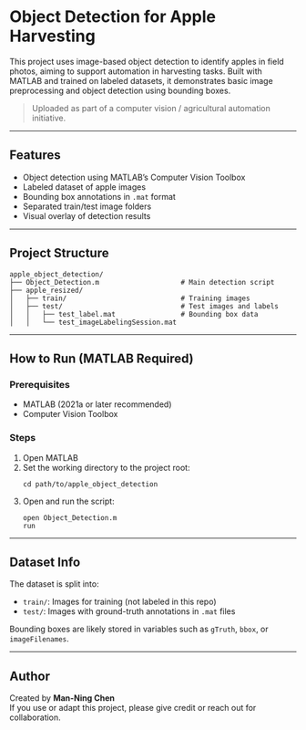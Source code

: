 # Object Detection for Apple Harvesting

This project uses image-based object detection to identify apples in field photos, aiming to support automation in harvesting tasks. Built with MATLAB and trained on labeled datasets, it demonstrates basic image preprocessing and object detection using bounding boxes.

> Uploaded as part of a computer vision / agricultural automation initiative.

---

## Features

- Object detection using MATLAB’s Computer Vision Toolbox
- Labeled dataset of apple images
- Bounding box annotations in `.mat` format
- Separated train/test image folders
- Visual overlay of detection results

---

## Project Structure

```
apple_object_detection/
├── Object_Detection.m                    # Main detection script
├── apple_resized/
│   ├── train/                            # Training images
│   ├── test/                             # Test images and labels
│   │   ├── test_label.mat                # Bounding box data
│   │   └── test_imageLabelingSession.mat
```

---

## How to Run (MATLAB Required)

### Prerequisites

- MATLAB (2021a or later recommended)
- Computer Vision Toolbox

### Steps

1. Open MATLAB
2. Set the working directory to the project root:
   ```
   cd path/to/apple_object_detection
   ```
3. Open and run the script:
   ```
   open Object_Detection.m
   run
   ```

---

## Dataset Info

The dataset is split into:
- `train/`: Images for training (not labeled in this repo)
- `test/`: Images with ground-truth annotations in `.mat` files

Bounding boxes are likely stored in variables such as `gTruth`, `bbox`, or `imageFilenames`.

---

## Author

Created by **Man-Ning Chen**  
If you use or adapt this project, please give credit or reach out for collaboration.
